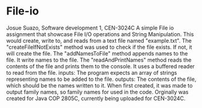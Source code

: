 # File-io
Josue Suazo, Software development 1, CEN-3024C
A simple File io assignment that showcase File I/O operations and String Manipulation.
This would create, write to, and reads from a text file named "example.txt".
The "createFileIfNotExists" method was used to check if the file exists. If not, it will create the file.
The "addNamesToFile" method appends names to the file. It write names to the file.
The "readAndPrintNames" method reads the contents of the file and prints them to the console. It uses a buffered reader to read from the file.
inputs: The program expects an array of strings representing names to be added to the file.
outputs: The contents of the file, which should be the names written to it.
When first created, it was made to output family names, so family names for used in the code.
Orginally was created for Java COP 2805C, currently being uploaded for CEN-3024C.
